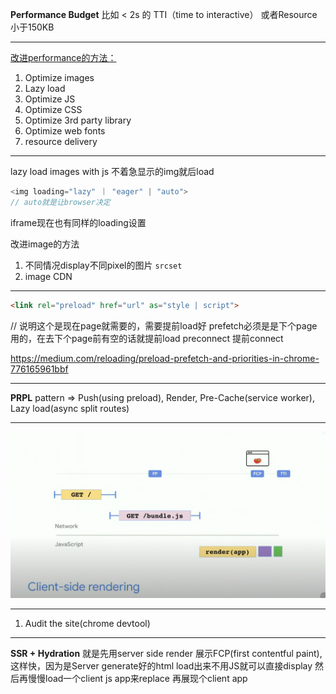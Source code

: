 **Performance Budget**
比如 < 2s 的 TTI（time to interactive）
或者Resource 小于150KB

-----

[改进performance的方法：](https://web.dev/fast/)
1. Optimize images
2. Lazy load
3. Optimize JS
4. Optimize CSS
5. Optimize 3rd party library
6. Optimize web fonts
7. resource delivery

-----

lazy load images with js
不着急显示的img就后load
```javascript
<img loading="lazy" ｜ "eager" | "auto"> 
// auto就是让browser决定
```
iframe现在也有同样的loading设置

改进image的方法
1. 不同情况display不同pixel的图片 `srcset`
2. image CDN

-------
```html
<link rel="preload" href="url" as="style | script"> 
```

// 说明这个是现在page就需要的，需要提前load好
prefetch必须是是下个page用的，在去下个page前有空的话就提前load
preconnect 提前connect

https://medium.com/reloading/preload-prefetch-and-priorities-in-chrome-776165961bbf

------
**PRPL** pattern => Push(using preload), Render, Pre-Cache(service worker), Lazy load(async split routes)

-------

![](clientSideRendering.png)

-------

1. Audit the site(chrome devtool)


-------
**SSR + Hydration**
就是先用server side render 展示FCP(first contentful paint),这样快，因为是Server generate好的html load出来不用JS就可以直接display
然后再慢慢load一个client js app来replace 再展现个client app
